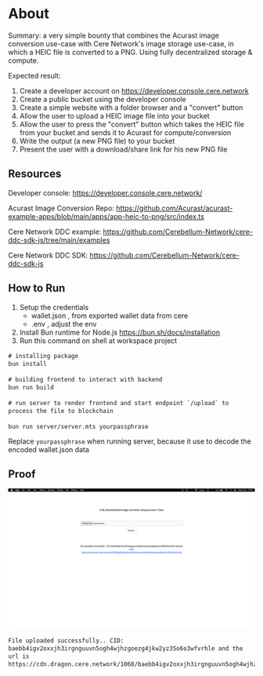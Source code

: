# About
Summary: a very simple bounty that combines the Acurast image conversion use-case with Cere Network's image storage use-case, in which a HEIC file is converted to a PNG. Using fully decentralized storage & compute.

Expected result:

1. Create a developer account on https://developer.console.cere.network
2. Create a public bucket using the developer console
3. Create a simple website with a folder browser and a "convert" button
4. Allow the user to upload a HEIC image file into your bucket
5. Allow the user to press the "convert" button which takes the HEIC file from your bucket and sends it to Acurast for compute/conversion
6. Write the output (a new PNG file) to your bucket
7. Present the user with a download/share link for his new PNG file


## Resources

Developer console: https://developer.console.cere.network/  

Acurast Image Conversion Repo: https://github.com/Acurast/acurast-example-apps/blob/main/apps/app-heic-to-png/src/index.ts  

Cere Network DDC example: https://github.com/Cerebellum-Network/cere-ddc-sdk-js/tree/main/examples  

Cere Network DDC SDK: https://github.com/Cerebellum-Network/cere-ddc-sdk-js  


## How to Run

1. Setup the credentials
    - wallet.json , from exported wallet data from cere
    - .env , adjust the env
2. Install Bun runtime for Node.js https://bun.sh/docs/installation 
3. Run this command on shell at workspace project
```
# installing package 
bun install

# building frontend to interact with backend
bun run build

# run server to render frontend and start endpoint `/upload` to process the file to blockchain

bun run server/server.mts yourpassphrase
```

Replace `yourpassphrase` when running server, because it use to decode the encoded wallet.json data 

## Proof
![Image Proof](proof/image.png)
```
File uploaded successfully.. CID: baebb4igv2oxxjh3irgnguuvn5ogh4wjhzgoezg4jkw2yz35o6o3wfvrhle and the url is https://cdn.dragon.cere.network/1068/baebb4igv2oxxjh3irgnguuvn5ogh4wjhzgoezg4jkw2yz35o6o3wfvrhle
```